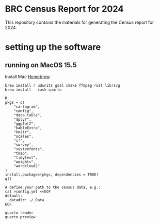 # BRC Census Report for 2024

This repository contains the materials for generating the Census report for 2024.

# setting up the software

## running on MacOS 15.5

Install Mac [Homebrew](https://brew.sh/).

```         
brew install r udunits gdal cmake ffmpeg rust librsvg
brew install --cask quarto

R
pkgs = c(
    "cartogram",
    "config",
    "data.table",
    "dplyr",
    "ggplot2",
    "kableExtra",
    "knitr",
    "scales",
    "sf",
    "survey",
    "systemfonts",
    "tmap",
    "tidytext",
    "weights",
    "wordcloud2"
)
install.packages(pkgs, dependencies = TRUE)
q()

# define your path to the census data, e.g.:
cat >config.yml <<EOF
default:
  datadir: ~/_Data
EOF

quarto render
quarto preview
```

